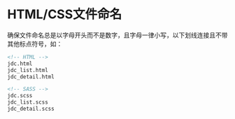 # HTML/CSS文件命名
确保文件命名总是以字母开头而不是数字，且字母一律小写，以下划线连接且不带其他标点符号，如：
```html
<!-- HTML -->
jdc.html
jdc_list.html
jdc_detail.html

<!-- SASS -->
jdc.scss
jdc_list.scss
jdc_detail.scss
```
